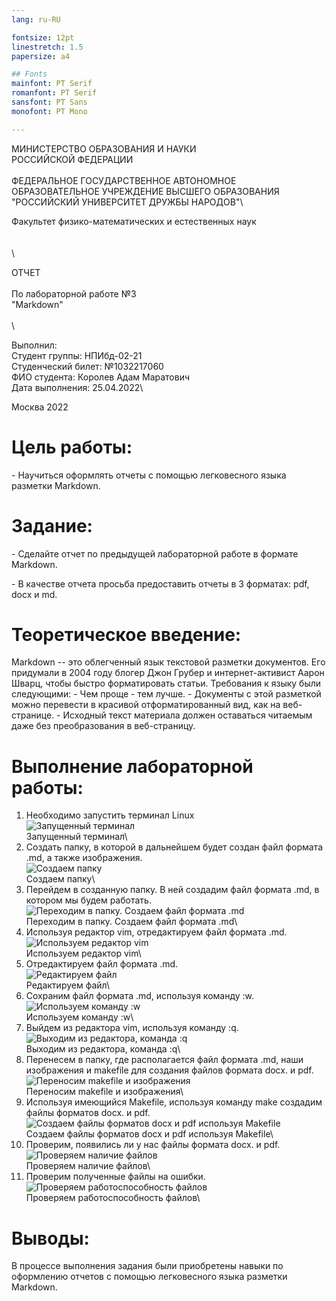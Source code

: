 ```yaml
---
lang: ru-RU

fontsize: 12pt
linestretch: 1.5
papersize: a4

## Fonts
mainfont: PT Serif
romanfont: PT Serif
sansfont: PT Sans
monofont: PT Mono

---
```

МИНИСТЕРСТВО ОБРАЗОВАНИЯ И НАУКИ\
РОССИЙСКОЙ ФЕДЕРАЦИИ\
\
ФЕДЕРАЛЬНОЕ ГОСУДАРСТВЕННОЕ АВТОНОМНОЕ\
ОБРАЗОВАТЕЛЬНОЕ УЧРЕЖДЕНИЕ ВЫСШЕГО ОБРАЗОВАНИЯ\
"РОССИЙСКИЙ УНИВЕРСИТЕТ ДРУЖБЫ НАРОДОВ"\

Факультет физико-математических и естественных наук\
\
\
\

ОТЧЕТ\
\
По лабораторной работе №3\
"Markdown"\
\
\

Выполнил:\
Студент группы: НПИбд-02-21\
Студенческий билет: №1032217060\
ФИО студента: Королев Адам Маратович\
Дата выполнения: 25.04.2022\

Москва 2022

# Цель работы:

\- Научиться оформлять отчеты с помощью легковесного языка разметки Markdown.

# Задание:

\- Сделайте отчет по предыдущей лабораторной работе в формате Markdown.

\- В качестве отчета просьба предоставить отчеты в 3 форматах: pdf, docx и md.

# Теоретическое введение:

Markdown -- это облегченный язык текстовой разметки документов. Его придумали в 2004 году блогер Джон Грубер и интернет-активист Аарон Шварц, чтобы быстро форматировать статьи. Требования к языку были следующими:
\- Чем проще - тем лучше.
\- Документы с этой разметкой можно перевести в красивой отформатированный вид, как на веб-странице.
\- Исходный текст материала должен оставаться читаемым даже без преобразования в веб-страницу.



# Выполнение лабораторной работы:

1. Необходимо запустить терминал Linux\
![Запущенный терминал](images/picture1.png)\
Запущенный терминал\
2. Создать папку, в которой в дальнейшем будет создан файл формата .md, а также изображения.\
![Создаем папку](images/picture2.png)\
Создаем папку\
3. Перейдем в созданную папку. В ней создадим файл формата .md, в котором мы будем работать.\
![Переходим в папку. Создаем файл формата .md](images/picture3.png)\
Переходим в папку. Создаем файл формата .md\
4. Используя редактор vim, отредактируем файл формата .md.\
![Используем редактор vim](images/picture4.png)\
Используем редактор vim\
5. Отредактируем файл формата .md.\
![Редактируем файл](images/picture5.png)\
Редактируем файл\
6. Сохраним файл формата .md, используя команду :w.\
![Используем команду :w](images/picture6.png)\
Используем команду :w\
7. Выйдем из редактора vim, используя команду :q.\
![Выходим из редактора, команда :q](images/picture7.png)\
Выходим из редактора, команда :q\
8. Перенесем в папку, где располагается файл формата .md, наши изображения и makefile для создания файлов формата docx. и pdf.\
![Переносим makefile и изображения](images/picture8.png)\
Переносим makefile и изображения\
9. Используя имеющийся Makefile, используя команду make создадим файлы форматов docx. и pdf.\
![Создаем файлы форматов docx и pdf используя Makefile](images/picture9.png)\
Создаем файлы форматов docx и pdf используя Makefile\
10. Проверим, появились ли у нас файлы формата docx. и pdf.\
![Проверяем наличие файлов](images/picture10.png)\
Проверяем наличие файлов\
11. Проверим полученные файлы на ошибки.\
![Проверяем работоспособность файлов](images/picture11.png)\
Проверяем работоспособность файлов\

# Выводы: 

В процессе выполнения задания были приобретены навыки по оформлению отчетов с помощью легковесного языка разметки Markdown.


